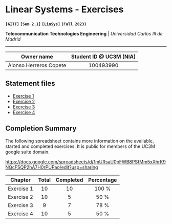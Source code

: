 # **Linear Systems - Exercises**
**`[GITT]` `[Sem 2.1]` `[LinSys]` `(Fall 2023)`**

**Telecommunication Technologies Engineering** | _Universidad Carlos III de Madrid_

---

| Owner name | Student ID @ UC3M (NIA) |
| :---: | :---: |
| Alonso Herreros Copete | 100493990 |

## Statement files

* [Exercise 1](./Statements/Ex1.pdf)
* [Exercise 2](./Statements/Ex2.pdf)
* [Exercise 3](./Statements/Ex3.pdf)
* [Exercise 4](./Statements/Ex4.pdf)

## Completion Summary

The following spreadsheet contains more information on the available, started and completed exercises.
It is public for members of the UC3M google suite domain.

<https://docs.google.com/spreadsheets/d/1mURsaU0pFWB8PSfMm5xXhrK9NQcFSQP2hA7H0rPUPao/edit?usp=sharing>

| Chapter    | Total | Completed | Percentage |
| ---------- | :---: | :-------: | :--------: |
| Exercise 1 |  10   |    10     |   100 %    |
| Exercise 2 |  10   |     5     |    50 %    |
| Exercise 3 |   9   |     7     |    78 %    |
| Exercise 4 |  10   |     5     |    50 %    |
